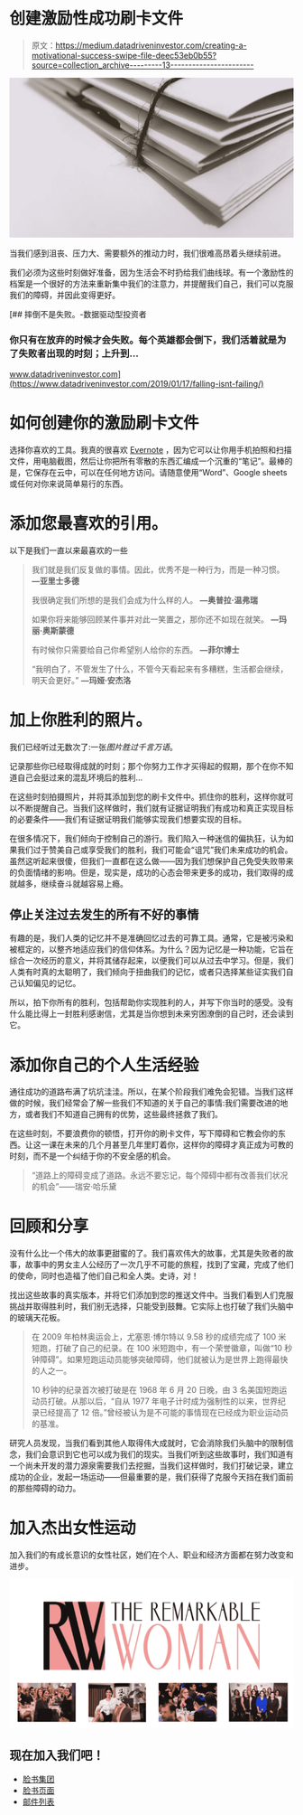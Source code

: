# 创建激励性成功刷卡文件

> 原文：<https://medium.datadriveninvestor.com/creating-a-motivational-success-swipe-file-deec53eb0b55?source=collection_archive---------13----------------------->

![](img/4eb9a923b03ea816387cf52d0755af58.png)

当我们感到沮丧、压力大、需要额外的推动力时，我们很难高昂着头继续前进。

我们必须为这些时刻做好准备，因为生活会不时扔给我们曲线球。有一个激励性的档案是一个很好的方法来重新集中我们的注意力，并提醒我们自己，我们可以克服我们的障碍，并因此变得更好。

[](https://www.datadriveninvestor.com/2019/01/17/falling-isnt-failing/) [## 摔倒不是失败。-数据驱动型投资者

### 你只有在放弃的时候才会失败。每个英雄都会倒下，我们活着就是为了失败者出现的时刻；上升到…

www.datadriveninvestor.com](https://www.datadriveninvestor.com/2019/01/17/falling-isnt-failing/) 

# 如何创建你的激励刷卡文件

选择你喜欢的工具。我真的很喜欢 [Evernote](https://evernote.com/) ，因为它可以让你用手机拍照和扫描文件，用电脑截图，然后让你把所有零散的东西汇编成一个沉重的“笔记”。最棒的是，它保存在云中，可以在任何地方访问。请随意使用“Word”、Google sheets 或任何对你来说简单易行的东西。

# 添加您最喜欢的引用。

以下是我们一直以来最喜欢的一些

> 我们就是我们反复做的事情。因此，优秀不是一种行为，而是一种习惯。
> **—亚里士多德**
> 
> 我很确定我们所想的是我们会成为什么样的人。
> **—奥普拉·温弗瑞**
> 
> 如果你将来能够回顾某件事并对此一笑置之，那你还不如现在就笑。
> **—玛丽·奥斯蒙德**
> 
> 有时候你只需要给自己你希望别人给你的东西。
> **—菲尔博士**
> 
> “我明白了，不管发生了什么，不管今天看起来有多糟糕，生活都会继续，明天会更好。”
> **—玛娅·安杰洛**

# 加上你胜利的照片。

我们已经听过无数次了:一张*图片胜过千言万语*。

记录那些你已经取得成就的时刻；那个你努力工作才买得起的假期，那个在你不知道自己会挺过来的混乱环境后的胜利…

在这些时刻拍摄照片，并将其添加到您的刷卡文件中。抓住你的胜利，这样你就可以不断提醒自己。当我们这样做时，我们就有证据证明我们有成功和真正实现目标的必要条件——我们有证据证明我们能够实现我们想要实现的目标。

在很多情况下，我们倾向于控制自己的游行。我们陷入一种迷信的偏执狂，认为如果我们过于赞美自己或享受我们的胜利，我们可能会“诅咒”我们未来成功的机会。虽然这听起来很傻，但我们一直都在这么做——因为我们想保护自己免受失败带来的负面情绪的影响。但是，现实是，成功的心态会带来更多的成功，我们取得的成就越多，继续奋斗就越容易上瘾。

## 停止关注过去发生的所有不好的事情

有趣的是，我们人类的记忆并不是准确回忆过去的可靠工具。通常，它是被污染和被框定的，以整齐地适应我们的信仰体系。为什么？因为记忆是一种功能，它旨在综合一次经历的意义，并将其储存起来，以便我们可以从过去中学习。但是，我们人类有时真的太聪明了，我们倾向于扭曲我们的记忆，或者只选择某些证实我们自己认知偏见的记忆。

所以，拍下你所有的胜利，包括帮助你实现胜利的人，并写下你当时的感受。没有什么能比得上一封胜利感谢信，尤其是当你想到未来穷困潦倒的自己时，还会读到它。

# 添加你自己的个人生活经验

通往成功的道路布满了坑坑洼洼。所以，在某个阶段我们难免会犯错。当我们这样做的时候，我们经常会了解一些我们不知道的关于自己的事情:我们需要改进的地方，或者我们不知道自己拥有的优势，这些最终拯救了我们。

在这些时刻，不要浪费你的顿悟，打开你的刷卡文件，写下障碍和它教会你的东西。让这一课在未来的几个月甚至几年里盯着你，这样你的障碍才真正成为可教的时刻，而不是一个纠结于你的不安全感的机会。

> “道路上的障碍变成了道路。永远不要忘记，每个障碍中都有改善我们状况的机会”——瑞安·哈乐黛

# 回顾和分享

没有什么比一个伟大的故事更甜蜜的了。我们喜欢伟大的故事，尤其是失败者的故事，故事中的男女主人公经历了一次几乎不可能的旅程，找到了宝藏，完成了他们的使命，同时也造福了他们自己和全人类。史诗，对！

找出这些故事的真实版本，并将它们添加到您的推送文件中。当我们看到人们克服挑战并取得胜利时，我们别无选择，只能受到鼓舞。它实际上也打破了我们头脑中的玻璃天花板。

> 在 2009 年柏林奥运会上，尤塞恩·博尔特以 9.58 秒的成绩完成了 100 米短跑，打破了自己的纪录。在 100 米短跑中，有一个荣誉徽章，叫做“10 秒钟障碍”。如果短跑运动员能够突破障碍，他们就被认为是世界上跑得最快的人之一。
> 
> 10 秒钟的纪录首次被打破是在 1968 年 6 月 20 日晚，由 3 名美国短跑运动员打破。从那以后，“自从 1977 年电子计时成为强制性的以来，世界纪录已经提高了 12 倍。”曾经被认为是不可能的事情现在已经成为职业运动员的基准。

研究人员发现，当我们看到其他人取得伟大成就时，它会消除我们头脑中的限制信念，我们会意识到它也可以成为我们的现实。当我们听到这些故事时，我们知道有一个尚未开发的潜力源泉需要我们去挖掘，当我们这样做时，我们打破记录，建立成功的企业，发起一场运动——但最重要的是，我们获得了克服今天挡在我们面前的那些障碍的动力。

# 加入杰出女性运动

加入我们的有成长意识的女性社区，她们在个人、职业和经济方面都在努力改变和进步。

![](img/0da3b3a9887c2cb6b8df7a49d829251f.png)

## 现在加入我们吧！

*   [脸书集团](https://www.facebook.com/groups/trwprivategroup/)
*   [脸书页面](https://www.facebook.com/theremarkablewoman/)
*   [邮件列表](http://eepurl.com/dADOiv)